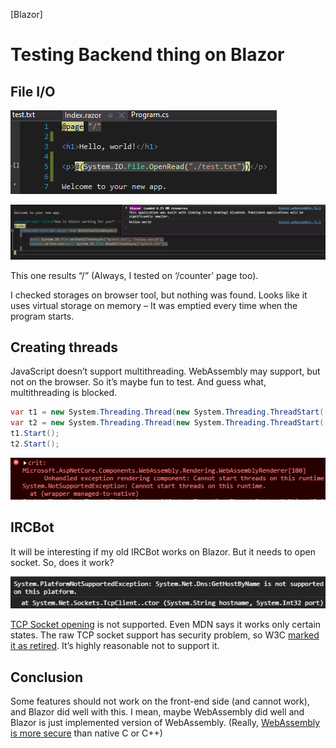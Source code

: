 [Blazor]
# Testing Backend thing on Blazor
## File I/O

![Image Alt](files/blazor-backend/1.png)

![Image Alt](files/blazor-backend/2.png)

This one results “/” (Always, I tested on ‘/counter’ page too).

I checked storages on browser tool, but nothing was found. Looks like it uses virtual storage on memory – It was emptied every time when the program starts.

## Creating threads

JavaScript doesn’t support multithreading. WebAssembly may support, but not on the browser. So it’s maybe fun to test.
And guess what, multithreading is blocked.

```csharp
var t1 = new System.Threading.Thread(new System.Threading.ThreadStart(()=>Console.WriteLine("first")));
var t2 = new System.Threading.Thread(new System.Threading.ThreadStart(()=>Console.WriteLine("second")));
t1.Start();
t2.Start();
```
![Image Alt](files/blazor-backend/3.png)

## IRCBot
It will be interesting if my old IRCBot works on Blazor. But it needs to open socket. So, does it work?

![Image Alt](files/blazor-backend/4.png)

[TCP Socket opening](https://developer.mozilla.org/en-US/docs/Archive/B2G_OS/API/TCPSocket) is not supported. Even MDN says it works only certain states. The raw TCP socket support has security problem, so W3C [marked it as retired](https://www.w3.org/TR/2015/NOTE-tcp-udp-sockets-20150723/). It’s highly reasonable not to support it.

## Conclusion
Some features should not work on the front-end side (and cannot work), and Blazor did well with this. I mean, maybe WebAssembly did well and Blazor is just implemented version of WebAssembly. (Really, [WebAssembly is more secure](https://webassembly.org/docs/security/) than native C or C++)
